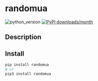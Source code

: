 # randomua

![python_version](https://img.shields.io/static/v1?label=Python&message=3.5%20|%203.6%20|%203.7&color=blue) [![PyPI downloads/month](https://img.shields.io/pypi/dm/randomua?logo=pypi&logoColor=white)](https://pypi.python.org/pypi/randomua)

## Description

## Install

````bash
pip install randomua
# or
pip3 install randomua


````
